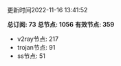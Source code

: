 更新时间2022-11-16 13:41:52

**总订阅: 73**
**总节点: 1056**
**有效节点: 359**
- v2ray节点: 217
- trojan节点: 91
- ss节点: 51
